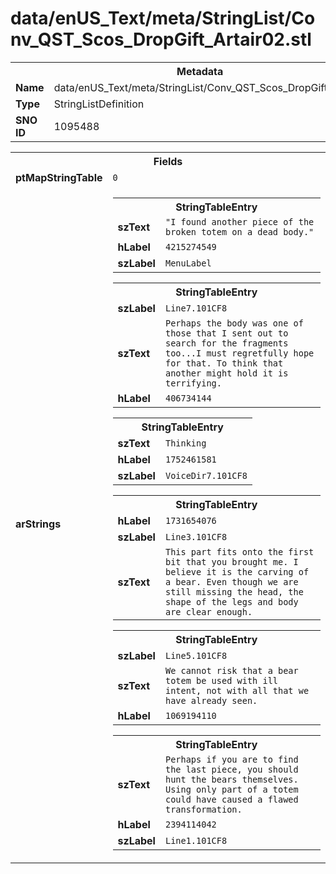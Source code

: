 <h1>data/enUS_Text/meta/StringList/Conv_QST_Scos_DropGift_Artair02.stl</h1><table><tr><th colspan="100%">Metadata</th></tr><tr><td><b>Name</b></td><td>data/enUS_Text/meta/StringList/Conv_QST_Scos_DropGift_Artair02.stl</td></tr><tr><td><b>Type</b></td><td>StringListDefinition</td></tr><tr><td><b>SNO ID</b></td><td>1095488</td></tr></table>

<table><tr><th colspan="100%">Fields</th></tr><tr><td><b>ptMapStringTable</b></td><td><code>0</code></td></tr><tr><td><b>arStrings</b></td><td><table><tr><th colspan="100%">StringTableEntry</th></tr><tr><td><b>szText</b></td><td><code>"I found another piece of the broken totem on a dead body."</code></td></tr><tr><td><b>hLabel</b></td><td><code>4215274549</code></td></tr><tr><td><b>szLabel</b></td><td><code>MenuLabel</code></td></tr></table>


<table><tr><th colspan="100%">StringTableEntry</th></tr><tr><td><b>szLabel</b></td><td><code>Line7.101CF8</code></td></tr><tr><td><b>szText</b></td><td><code>Perhaps the body was one of those that I sent out to search for the fragments too...I must regretfully hope for that. To think that another might hold it is terrifying.</code></td></tr><tr><td><b>hLabel</b></td><td><code>406734144</code></td></tr></table>


<table><tr><th colspan="100%">StringTableEntry</th></tr><tr><td><b>szText</b></td><td><code>Thinking</code></td></tr><tr><td><b>hLabel</b></td><td><code>1752461581</code></td></tr><tr><td><b>szLabel</b></td><td><code>VoiceDir7.101CF8</code></td></tr></table>


<table><tr><th colspan="100%">StringTableEntry</th></tr><tr><td><b>hLabel</b></td><td><code>1731654076</code></td></tr><tr><td><b>szLabel</b></td><td><code>Line3.101CF8</code></td></tr><tr><td><b>szText</b></td><td><code>This part fits onto the first bit that you brought me. I believe it is the carving of a bear. Even though we are still missing the head, the shape of the legs and body are clear enough.</code></td></tr></table>


<table><tr><th colspan="100%">StringTableEntry</th></tr><tr><td><b>szLabel</b></td><td><code>Line5.101CF8</code></td></tr><tr><td><b>szText</b></td><td><code>We cannot risk that a bear totem be used with ill intent, not with all that we have already seen.</code></td></tr><tr><td><b>hLabel</b></td><td><code>1069194110</code></td></tr></table>


<table><tr><th colspan="100%">StringTableEntry</th></tr><tr><td><b>szText</b></td><td><code>Perhaps if you are to find the last piece, you should hunt the bears themselves. Using only part of a totem could have caused a flawed transformation.</code></td></tr><tr><td><b>hLabel</b></td><td><code>2394114042</code></td></tr><tr><td><b>szLabel</b></td><td><code>Line1.101CF8</code></td></tr></table>


</td></tr></table>

